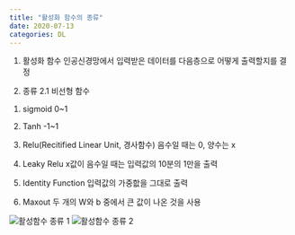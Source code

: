 ```yaml
---
title: "활성화 함수의 종류"
date: 2020-07-13
categories: DL
---
```


1. 활성화 함수
인공신경망에서 입력받은 데이터를 다음층으로 어떻게 출력할지를 결정

2. 종류
2.1 비선형 함수
1) sigmoid
0~1

2) Tanh
-1~1

3) Relu(Recitified Linear Unit, 경사함수)
음수일 때는 0, 양수는 x

4) Leaky Relu
x값이 음수일 때는 입력값의 10분의 1만을 출력

5) Identity Function
입력값의 가중핪을 그대로 출력

6) Maxout
두 개의 W와 b 중에서 큰 값이 나온 것을 사용

![활성함수 종류 1](https://user-images.githubusercontent.com/49282663/87263793-2a12d700-c4f9-11ea-9fe9-50b83de1fea6.jpg)
![활성함수 종류 2](https://user-images.githubusercontent.com/49282663/87263835-44e54b80-c4f9-11ea-9075-83f223b66787.jpg)


